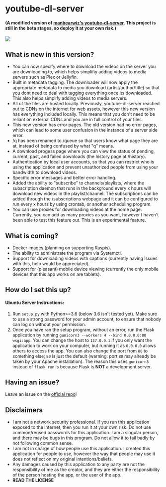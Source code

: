 # youtube-dl-server

#### (A modified version of [manbearwiz's youtube-dl-server](https://github.com/manbearwiz/youtube-dl-server). This project is still in the beta stages, so deploy it at your own risk.)

![](https://i.imgur.com/oWHtkp1.png?raw=true)

## What is new in this version?

- You can now specify where to download the videos on the server you are downloading to, which helps simplifiy adding videos to media servers such as Plex or Jellyfin.
- Built in metadata tagging. The downloader will now apply the appropriate metadata to media you download (artist/author/title) so that you dont need to deal with tagging everything once its downloaded. This also helps simplify adding videos to media servers.
- All of the files are hosted locally. Previously, youtube-dl-server reached out to CDNs on the internet for web assets, however this new version has everything included locally. This means that you don't need to be reliant on external CDNs and you are in full control of your files.
- This new version has error pages. The old version had no error pages, which can lead to some user confusion in the instance of a server side error.
- /q has been renamed to /queue so that users know what page they are at, instead of being confused by what "q" means.
- A download progess page where you can view the status of pending, current, past, and failed downloads (the history page at /history).
- Authentication by local user accounts, so that you can restrict who is using the application and prevent unauthorized people from using your bandwidth to download videos.
- Specific error messages and better error handling.
- Added the ability to "subscribe" to channels/playlists, where the subscription daemon that runs in the background every x hours will download new videos in the playlist/channel. The subscriptions can be added through the /subscriptions webpage and it can be configured to run every x hours by using crontab, or another scheduling program.
- You can use proxies for downloading videos at the home page. Currently, you can add as many proxies as you want, however I haven't been able to test this feature out. This is an experimental feature.

## What is coming?

- Docker images (planning on supporting Raspis).
- The ability to administrate the program via Systemctl.
- Support for downloading videos with captions (currently having issues with this, help would be appreciated).
- Support for (pleasant) mobile device viewing (currently the only mobile devices that this app works on are tablets).

## How do I set this up?

#### Ubuntu Server Instructions:

1. Run `setup.py` with Python>=3.6 (below 3.6 isn't tested yet). Make sure to use a strong password for your admin account, to ensure that nobody can log on without your permission.
2. Once you have ran the setup program, without an error, run the Flask application by running `gunicorn3 --workers 4 --bind 0.0.0.0:80 wsgi:app`. You can change the host to `127.0.0.1` if you only want the application to work on your computer, but running it as `0.0.0.0` allows others to access the app. You can also change the port from `80` to something else; `80` is just the default (warning: port `80` may already be taken by your Apache installation). The reason this uses `gunicorn3` instead of `flask run` is because Flask is **NOT** a development server.

## Having an issue?

Leave an issue on the [official repo](https://github.com/katznboyz1/youtube-dl-server)!

## Disclaimers

- I am not a network security professional. If you run this application exposed to the internet, then you run it at your own risk. Do not use common/reused passwords for this application. I am a singular person, and there may be bugs in this program. Do not allow it to fail badly by not following common sense.
- I am not in charge of how people use this application. I created this application for people to use, however the way that people may use it does not reflect on my original intentions/beliefs.
- Any damages caused by this application to any party are not the responsibility of me as the creator, and they are either the responsibility of the person hosting the app, or the user of the app.
- **READ THE LICENSE**